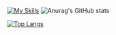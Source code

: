 [![My Skills](https://skillicons.dev/icons?i=ts,js,html,css,sass,tailwind,deno,nodejs,golang,mysql,mongodb,react,docker,git,bash,androidstudio,kotlin,electron,tauri,github,gitlab,graphql,grafana,openstack,php,postman,rabbitmq,solidjs,vim,vscode,osx,linux)](https://skillicons.dev)
![Anurag's GitHub stats](https://github-readme-stats.vercel.app/api?username=kamilernerd&show_icons=true)

[![Top Langs](https://github-readme-stats.vercel.app/api/top-langs/?username=kamilernerd&langs_count=20)](https://github.com/anuraghazra/github-readme-stats)
